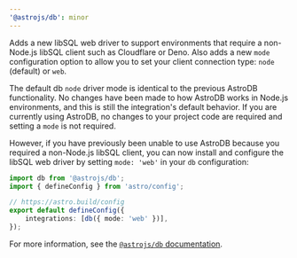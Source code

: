 ```yaml
---
'@astrojs/db': minor
---
```


Adds a new libSQL web driver to support environments that require a non-Node.js libSQL client such as Cloudflare or Deno. Also adds a new `mode` configuration option to allow you to set your client connection type: `node` (default) or `web`.

The default db `node` driver mode is identical to the previous AstroDB functionality. No changes have been made to how AstroDB works in Node.js environments, and this is still the integration's default behavior. If you are currently using AstroDB, no changes to your project code are required and setting a `mode` is not required.

However, if you have previously been unable to use AstroDB because you required a non-Node.js libSQL client, you can now install and configure the libSQL web driver by setting `mode: 'web'` in your `db` configuration:

```ts
import db from '@astrojs/db';
import { defineConfig } from 'astro/config';

// https://astro.build/config
export default defineConfig({
	integrations: [db({ mode: 'web' })],
});
```

For more information, see the [`@astrojs/db` documentation](https://docs.astro.build/en/guides/integrations-guide/db/#mode).
